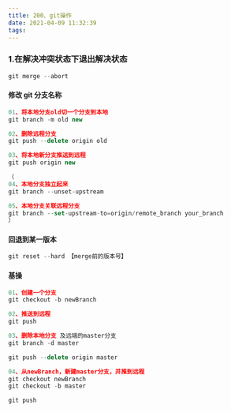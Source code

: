 ```yaml
---
title: 200、git操作
date: 2021-04-09 11:32:39
tags:
---
```


### 1.在解决冲突状态下退出解决状态

```js
git merge --abort
```

#### 修改 git 分支名称

```js
01、将本地分支old切一个分支到本地
git branch -m old new

02、删除远程分支
git push --delete origin old

03、将本地新分支推送到远程
git push origin new

（
04、本地分支独立起来
git branch --unset-upstream

05、本地分支关联远程分支
git branch --set-upstream-to=origin/remote_branch your_branch
）
```

#### 回退到某一版本

```js
git reset --hard 【merge前的版本号】
```

#### 基操

```js
01、创建一个分支
git checkout -b newBranch

02、推送到远程
git push

03、删除本地分支 及远端的master分支
git branch -d master

git push --delete origin master

04、从newBranch，新建master分支，并推到远程
git checkout newBranch
git checkout -b master

git push
```
